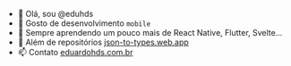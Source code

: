 - 👋 Olá, sou @eduhds
- 👀 Gosto de desenvolvimento `mobile`
- 🌱 Sempre aprendendo um pouco mais de React Native, Flutter, Svelte...
- 💞️ Além de repositórios
[json-to-types.web.app](https://json-to-types.web.app)
- 📫 Contato
[eduardohds.com.br](https://eduardohds.com.br)

<!---
eduhds/eduhds is a ✨ special ✨ repository because its `README.md` (this file) appears on your GitHub profile.
You can click the Preview link to take a look at your changes.
--->
